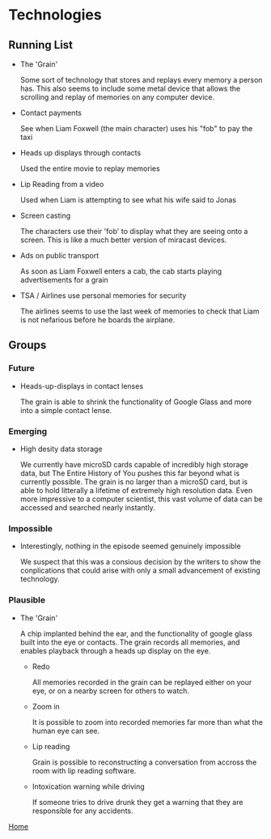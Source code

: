 # Technologies

## Running List

- The 'Grain'

    Some sort of technology that stores and replays every memory a person has. This also seems to include some metal device that allows the scrolling and replay of memories on any computer device. 

- Contact payments 

    See when Liam Foxwell (the main character) uses his "fob" to pay the taxi

- Heads up displays through contacts

    Used the entire movie to replay memories


- Lip Reading from a video

    Used when Liam is attempting to see what his wife said to Jonas

- Screen casting

    The characters use their 'fob' to display what they are seeing onto a screen. This is like a much better version of miracast devices.

- Ads on public transport
  
    As soon as Liam Foxwell enters a cab, the cab starts playing advertisements for a grain

- TSA / Airlines use personal memories for security 
  
    The airlines seems to use the last week of memories to check that Liam is not nefarious before he boards the airplane.



## Groups

### Future

- Heads-up-displays in contact lenses

	The grain is able to shrink the functionality of Google Glass and more into a simple contact lense.

### Emerging

- High desity data storage

	We currently have microSD cards capable of incredibly high storage data, but The Entire History of You pushes this far beyond what is currently possible. The grain is no larger than a microSD card, but is able to hold litterally a lifetime of extremely high resolution data. Even more impressive to a computer scientist, this vast volume of data can be accessed and searched nearly instantly.


### Impossible

- Interestingly, nothing in the episode seemed genuinely impossible

	We suspect that this was a consious decision by the writers to show the conplications that could arise with only a small advancement of existing technology.

### Plausible

- The 'Grain'
	
	A chip implanted behind the ear, and the functionality of google glass built into the eye or contacts. The grain records all memories, and enables playback through a heads up display on the eye.

	- Redo
		
		All memories recorded in the grain can be replayed either on your eye, or on a nearby screen for others to watch.

	- Zoom in 

		It is possible to zoom into recorded memories far more than what the human eye can see.

	- Lip reading

		Grain is possible to reconstructing a conversation from accross the room with lip reading software.

	- Intoxication warning while driving

		If someone tries to drive drunk they get a warning that they are responsible for any accidents.
		
[Home](https://saahilclaypool.github.io/blackmirror/)